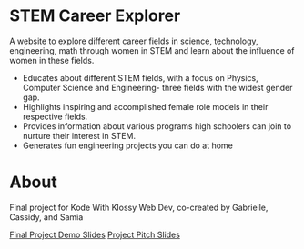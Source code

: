 # STEM Career Explorer
A website to explore different career fields in science, technology, engineering, math through women in STEM and learn about the influence of women in these fields.

- Educates about different STEM fields, with a focus on Physics, Computer Science and Engineering- three fields with the widest gender gap. 
- Highlights inspiring and accomplished female role models in their respective fields.
- Provides information about various programs high schoolers can join to nurture their interest in STEM.
- Generates fun engineering projects you can do at home

# About
Final project for Kode With Klossy Web Dev, co-created by Gabrielle, Cassidy, and Samia

[Final Project Demo Slides](https://docs.google.com/presentation/d/1Wk_7d0aKov_rFb27njmLGfkX1rp9u93ZEr9S4VY2mq8/edit?usp=sharing)
[Project Pitch Slides](https://docs.google.com/presentation/d/1dOy5wC3x7Zbgtxu3DjWWnUdEcHZemRGcNt65JCd2YGE/edit?usp=sharing)




